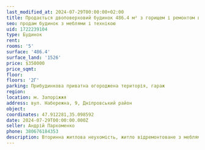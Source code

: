 ```yaml
---
last_modified_at: 2024-07-29T00:00:00+02:00
title: Продається двоповерховий будинок 486.4 м² з горищем і ремонтом від власника на Набережній
seo: продам будинок з меблями і технікою
uid: 1722239104
type: Будинок
rent:
rooms: '5'
surface: '486.4'
surface_land: '1526'
price: $350000
price_sqmt:
floor:
floors: '2Г'
parking: Прибудинкова приватна огороджена територія, гараж
region:
location: м. Запоріжжя
address: вул. Набережна, 9, Дніпровський район
object:
coordinates: 47.912281,35.098592
date: 2024-07-29T00:00:00.000Z
seller: Андрій Пархоменко
phone: 380676184353
description: Вторинна житлова неухомість, житло відремонтоване з меблями і технікою, придатне і готове для проживання
---
```

